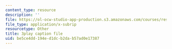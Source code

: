 ```yaml
---
content_type: resource
description: ''
file: https://ol-ocw-studio-app-production.s3.amazonaws.com/courses/res-18-006-calculus-revisited-single-variable-calculus-fall-2010/be5ce4dd194ed1dcb2dab57ad0e17387_y4EcXTVqFb4.srt
file_type: application/x-subrip
resourcetype: Other
title: 3play caption file
uid: be5ce4dd-194e-d1dc-b2da-b57ad0e17387
---
```

